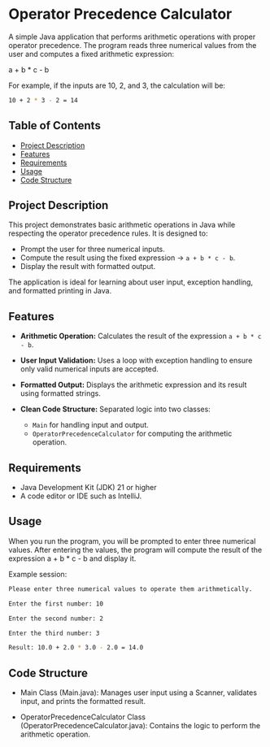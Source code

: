 # Operator Precedence Calculator

A simple Java application that performs arithmetic operations with proper operator precedence. The program reads three numerical values from the user and computes a fixed arithmetic expression:

a + b * c - b

For example, if the inputs are 10, 2, and 3, the calculation will be:

```bash
10 + 2 * 3 - 2 = 14
```

## Table of Contents

- [Project Description](#project-description)
- [Features](#features)
- [Requirements](#requirements)
- [Usage](#usage)
- [Code Structure](#code-structure)

## Project Description

This project demonstrates basic arithmetic operations in Java while respecting the operator precedence rules. It is designed to:

- Prompt the user for three numerical inputs.
- Compute the result using the fixed expression -> `a + b * c - b`.
- Display the result with formatted output.

The application is ideal for learning about user input, exception handling, and formatted printing in Java.

## Features

- **Arithmetic Operation:** Calculates the result of the expression `a + b * c - b`.

- **User Input Validation:** Uses a loop with exception handling to ensure only valid numerical inputs are accepted.

- **Formatted Output:** Displays the arithmetic expression and its result using formatted strings.

- **Clean Code Structure:** Separated logic into two classes:

  - `Main` for handling input and output.
  - `OperatorPrecedenceCalculator` for computing the arithmetic operation.

## Requirements

- Java Development Kit (JDK) 21 or higher
- A code editor or IDE such as IntelliJ.

## Usage

When you run the program, you will be prompted to enter three numerical values. After entering the values, the program will compute the result of the expression a + b * c - b and display it.

Example session:

```bash
Please enter three numerical values to operate them arithmetically.

Enter the first number: 10

Enter the second number: 2

Enter the third number: 3

Result: 10.0 + 2.0 * 3.0 - 2.0 = 14.0
```

## Code Structure

- Main Class (Main.java):
    Manages user input using a Scanner, validates input, and prints the formatted result.

- OperatorPrecedenceCalculator Class (OperatorPrecedenceCalculator.java):
    Contains the logic to perform the arithmetic operation.